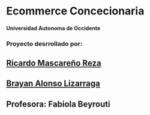 # Ecommerce Concecionaria
#### Universidad Autonoma de Occidente

### Proyecto desrrollado por:

## [Ricardo Mascareño Reza](https://github.com/Falconx94)
## [Brayan Alonso Lizarraga](https://github.com/)

## Profesora: Fabiola Beyrouti